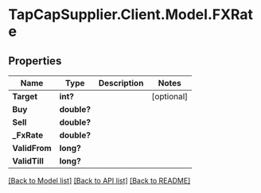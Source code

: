 # TapCapSupplier.Client.Model.FXRate
## Properties

Name | Type | Description | Notes
------------ | ------------- | ------------- | -------------
**Target** | **int?** |  | [optional] 
**Buy** | **double?** |  | 
**Sell** | **double?** |  | 
**_FxRate** | **double?** |  | 
**ValidFrom** | **long?** |  | 
**ValidTill** | **long?** |  | 

[[Back to Model list]](../README.md#documentation-for-models) [[Back to API list]](../README.md#documentation-for-api-endpoints) [[Back to README]](../README.md)

